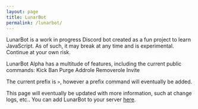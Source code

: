 ```yaml
---
layout: page
title: LunarBot
permalink: /lunarbot/
---
```


LunarBot is a work in progress Discord bot created as a fun project to learn JavaScript. As of such, it may break at any time and is experimental. Continue at your own risk.

LunarBot Alpha has a multitude of features, including the current public commands:
Kick
Ban
Purge
Addrole
Removerole
Invite

The current prefix is `>`, however a prefix command will eventually be added.


This page will eventually be updated with more information, such at change logs, etc..
You can add LunarBot to your server [here](/lunarbot/invite).
